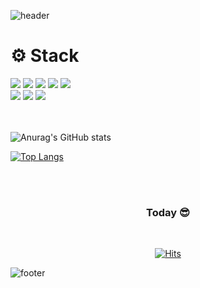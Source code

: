   <!-- https://github.com/kyechan99/capsule-render -->

![header](https://capsule-render.vercel.app/api?type=waving&color=21bcff&height=260&section=header&text=Jeong%20Hyeonsu%20👋&fontAlignY=40&fontSize=60&fontColor=0c2e3d&animation=twinkling)

  <h1 align="flex-start">⚙️ Stack</h1>
<div align="flex-start">
<img src="https://img.shields.io/badge/JavaScript-FFCD11?style=for-the-badge&logo=JavaScript&logoColor=white" />
<img src="https://img.shields.io/badge/React-00BCF6?style=for-the-badge&logo=React&logoColor=white" />
<!-- <img src="https://shields.io/badge/TypeScript-3178C6?logo=TypeScript&logoColor=FFF&style=flat-square" /> -->
<img src="https://img.shields.io/badge/-Redux-%23764ABC.svg?style=for-the-badge&logo=Redux&logoColor=white" />
<img src="https://img.shields.io/badge/StyledComponents-DB7093?style=for-the-badge&logo=StyledComponents&logoColor=white" />
  <img src="https://img.shields.io/badge/firebase-FFCA28?style=for-the-badge&logo=firebase&logoColor=white" />
  <br />
<img src="https://img.shields.io/badge/HTML5-E34F26?style=for-the-badge&&logo=HTML5&logoColor=white" />
<img src="https://img.shields.io/badge/CSS3-0A84FF?style=for-the-badge&&logo=CSS3&logoColor=white" />
<img src="https://img.shields.io/badge/SCSS-CC6699?style=for-the-badge&&logo=Sass&logoColor=white" />

  <br />
  <br />
  <br />

![Anurag's GitHub stats](https://github-readme-stats.vercel.app/api?username=crown0205&theme=prussian&show_icons=true)

[![Top Langs](https://github-readme-stats.vercel.app/api/top-langs/?username=crown0205&layout=compact)](https://github.com/anuraghazra/github-readme-stats)

<br/>
<br/>

<div align='center'>
  <h3 align="center"> Today 😎 </h3>

  <br/>

[![Hits](https://hits.seeyoufarm.com/api/count/incr/badge.svg?url=https%3A%2F%2Fgithub.com%2Fcrown0205&count_bg=%230EA2E1&title_bg=%233D3C3C&icon=&icon_color=%23EDEDED&title=WELCOME&edge_flat=flase)](https://hits.seeyoufarm.com)

</div>

![footer](https://capsule-render.vercel.app/api?section=footer&type=waving&color=gradient)

<!-- 추후 -->
<!--
[![Top Langs](https://github-readme-stats.vercel.app/api/top-langs/?username=crown0205)](https://github.com/anuraghazra/github-readme-stats) -->

  <!-- https://simpleicons.org/ 아이콘 -->
  <!-- https://shields.io/ 라벨 -->

  <!-- ==================================================================================================================================================================================================================================================================================================== -->

<!-- ----

<h1> Hello Fellow < Developers/ >! 👋 </h1>
<p align='center'>
</p>

<p>
  <a href="https://github.com/DenverCoder1/readme-typing-svg"><img src="https://readme-typing-svg.herokuapp.com?&font=IBM+Plex+Sans&color=abcdef&size=20&lines=Welcome+to+my+GitHub+Profile!;I'm+a+Front-end+Developer;I'm+a+Front-end+Developer" /></a>
</p>

👋 Hi, I am Sunghye Park <br>
📚 I am currently studying JavaScript and React.<br>
🖌 I am putting together my portfolio.<br><br>
[![](https://img.shields.io/badge/LinkedIn-sunghyePark-blue)](https://www.linkedin.com/in/sunghye-p-7838551b9/)
[![](https://img.shields.io/badge/Gmail-algoroot524%40gmail.com-red)](algoroot524@gmail.com)

### <img src="https://media.giphy.com/media/VgCDAzcKvsR6OM0uWg/giphy.gif" width="50"> A little more about me...

```javascript
const sunghyePark = {
  nickName: "AlgoRoot",
  askMeAbout: ["web dev", "tech"],
  technologies: {
    fronEnd: ["JavaScript", "React"],
    database: ["mongo"],
    BaaS: ["Firebase"],
  },
};
```

<br>

### ⚡ Recent GitHub Activity

  <br/>
   <a href="https://github.com/crown0205"><img alt="crown0205's Activity Graph" src="https://activity-graph.herokuapp.com/graph?username=crown0205&custom_title=AlgoRoot's%20Contribution%20Graph&theme=react-dark" /></a>
  <br/>

---

⭐️ From [@algoroot](https://github.com/algoroots) -->

<!-- ==================================================================================================================================================================================================================================================================================================== -->

<!-- ---
![header](https://capsule-render.vercel.app/api?type=waving&color=gradient&height=230&text=Llama-ste&fontAlign=70&fontAlignY=40&animation=twinkling)

<div align="center">

<h3 align=center>Hi there 👋 </3>

<h3 align="center">📌 STACK </h3>
<p align="center"> Techs that I've usually used </p>

<div style="display: flex; align-items: flex-start;"><img src="https://techstack-generator.vercel.app/js-icon.svg" alt="icon" width="67" height="67" /><img src="https://techstack-generator.vercel.app/react-icon.svg" alt="icon" width="67" height="67" /><img src="https://techstack-generator.vercel.app/redux-icon.svg" alt="icon" width="67" height="67" /></div>

<div>
<img src="https://img.shields.io/badge/HTML5-e74c3c?style=flat-square&logo=HTML5&logoColor=white"></img> &nbsp <img src="https://img.shields.io/badge/CSS3-0A84FF?style=flat-square&logo=CSS3&logoColor=white"> &nbsp <img src="https://img.shields.io/badge/JavaScript-FFCD11?style=flat-square&logo=JavaScript&logoColor=white"></img> &nbsp <img src="https://img.shields.io/badge/React-00BCF6?style=flat-square&logo=React&logoColor=white"></img>
</div>

<h3 align="center"> ME 🦙 </h3>

<div>
<a href="https://velog.io/@llama" target="_blank"><img src="https://img.shields.io/badge/Velog-20c997?style=flat-square&logo=velog&logoColor=white"/></a> &nbsp <a href="mailto:andong1212@gmail.com" target="_blank"><img src="https://img.shields.io/badge/Gmail-EA4335?style=flat-square&logo=gmail&logoColor=white"/></a>
</div>

<br>

  <h3> Today 😎 </h3>
  <a href="https://github.com/llama-ste/"><img src="https://hits.seeyoufarm.com/api/count/incr/badge.svg?url=https%3A%2F%2Fgithub.com%2Fllama-ste%2F&count_bg=%2332D3EB&title_bg=%238A9596&icon=&icon_color=%23E7E7E7&title=WELCOME&edge_flat=false"/></a>

<br>
<br>

[![Solved.ac 프로필](http://mazassumnida.wtf/api/v2/generate_badge?boj=andong3282)](https://solved.ac/andong3282)

<br>
</div>

![footer](https://capsule-render.vercel.app/api?section=footer&type=waving&color=gradient) -->

<!-- ==================================================================================================================================================================================================================================================================================================== -->

<!--
  <a href="https://github.com/crown0205/"><img src="https://hits.seeyoufarm.com/api/count/incr/badge.svg?url=https%3A%2F%2Fgithub.com%2Fllama-ste%2F&count_bg=%2332D3EB&title_bg=%238A9596&icon=&icon_color=%23E7E7E7&title=WELCOME&edge_flat=false"/></a>


![](https://komarev.com/ghpvc/?username=crown0205)

![](https://komarev.com/ghpvc/?username=your-github-username&color=dc143c)

[![Hits](https://hits.seeyoufarm.com/api/count/incr/badge.svg?url=https%3A%2F%2Fgithub.com%2Fgjbae1212%2Fhit-counter)](https://hits.seeyoufarm.com)         -->

<!-- ==================================================================================================================================================================================================================================================================================================== -->

<!-- ---

<div align="center">

  <img align="right" src="http://mazassumnida.wtf/api/v2/generate_badge?boj=wjddmadl97"/>

## 👋 JEONG UM 👋

<a href="https://doteloper.tistory.com"><img src="https://img.shields.io/badge/-TechBlog-20C997?style=flat-square&logo=Velog&logoColor=white&"/></a> <a href="https://lava-thrush-ec8.notion.site/6c06cb79f2474823861cb102c593f855"><img src="https://img.shields.io/badge/-Portfolio-000000?style=flat-square&logo=Notion&logoColor=white"/></a>

🎓 세종대학교 소프트웨어학과 졸업
 🔎 삼성 청년 SW 아카데미 (SSAFY) 6기

  <br>

</div>

<div align="center">

  <img align="right" src="https://github-readme-stats.vercel.app/api/top-langs/?username=jeongum&layout=compact&hide=javascript,css,scss&theme=dracula&langs_count=8"/>

  ### 🛠 SKILL 🛠

  <img src="https://img.shields.io/badge/-JAVA-007396?style=flat-square&logo=java&logoColor=white"> <img src="https://img.shields.io/badge/-Spring Boot-6DB33F?style=flat-square&logo=SpringBoot&logoColor=white"/> <img src="https://img.shields.io/badge/-Gradle-02303A?style=flat-square&logo=Gradle"/>
<br>
<img src="https://img.shields.io/badge/Python-3776AB?style=flat-square&logo=Python&logoColor=white"/> <img src="https://img.shields.io/badge/-Flask-000000?style=flat-square&logo=Flask"/> <img src="https://img.shields.io/badge/TensorFlow-FF6F00?style=flat-square&logo=TensorFlow&logoColor=white"/>
<br>
<img src="https://img.shields.io/badge/PHP-777BB4?style=flat-square&logo=PHP&logoColor=white"/> <img src="https://img.shields.io/badge/Laravel-FF2D20?style=flat-square&logo=Laravel&logoColor=white"/>
<br>
<img src="https://img.shields.io/badge/MySQL-4479A1?style=flat-square&logo=MySQL&logoColor=white"/> <img src="https://img.shields.io/badge/MariaDB-003545?style=flat-square&logo=MariaDB&logoColor=white"/> <img src="https://img.shields.io/badge/Firebase-FFCA28?style=flat-square&logo=Firebase&logoColor=white"/>
  <br>
  <img src="https://img.shields.io/badge/Amazon AWS-232F3E?style=flat-square&logo=Amazon AWS&logoColor=white"/> <img src="https://img.shields.io/badge/Ubuntu-E95420?style=flat-square&logo=Ubuntu&logoColor=white"/> <img src="https://img.shields.io/badge/Docker-2496ED?style=flat-square&logo=Docker&logoColor=white"/> <img src="https://img.shields.io/badge/NGINX-009639?style=flat-square&logo=NGINX&logoColor=white"/>
  <br>

</div> -->
